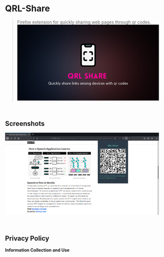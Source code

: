 # QRL-Share
>Firefox extension for quickly sharing web pages through qr codes.
![Project Banner](./Images/Repobanner.png)

<br>

## Screenshots
![Screenshot](./Images/Screenshot.png)

<br>

## Privacy Policy

**Information Collection and Use**
